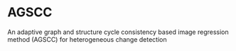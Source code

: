 # AGSCC
 An adaptive graph and structure cycle consistency based image regression method (AGSCC) for heterogeneous change detection
